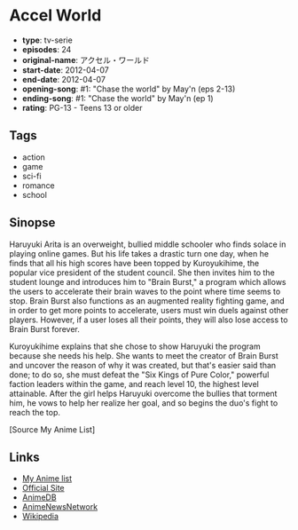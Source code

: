 # Accel World

-   **type**: tv-serie
-   **episodes**: 24
-   **original-name**: アクセル・ワールド
-   **start-date**: 2012-04-07
-   **end-date**: 2012-04-07
-   **opening-song**: #1: "Chase the world" by May'n (eps 2-13)
-   **ending-song**: #1: "Chase the world" by May'n (ep 1)
-   **rating**: PG-13 - Teens 13 or older

## Tags

-   action
-   game
-   sci-fi
-   romance
-   school

## Sinopse

Haruyuki Arita is an overweight, bullied middle schooler who finds solace in playing online games. But his life takes a drastic turn one day, when he finds that all his high scores have been topped by Kuroyukihime, the popular vice president of the student council. She then invites him to the student lounge and introduces him to "Brain Burst," a program which allows the users to accelerate their brain waves to the point where time seems to stop. Brain Burst also functions as an augmented reality fighting game, and in order to get more points to accelerate, users must win duels against other players. However, if a user loses all their points, they will also lose access to Brain Burst forever.

Kuroyukihime explains that she chose to show Haruyuki the program because she needs his help. She wants to meet the creator of Brain Burst and uncover the reason of why it was created, but that's easier said than done; to do so, she must defeat the "Six Kings of Pure Color," powerful faction leaders within the game, and reach level 10, the highest level attainable. After the girl helps Haruyuki overcome the bullies that torment him, he vows to help her realize her goal, and so begins the duo's fight to reach the top.

[Source My Anime List]

## Links

-   [My Anime list](https://myanimelist.net/anime/11759/Accel_World)
-   [Official Site](http://www.accel-world.net/)
-   [AnimeDB](http://anidb.info/perl-bin/animedb.pl?show=anime&aid=8691)
-   [AnimeNewsNetwork](http://www.animenewsnetwork.com/encyclopedia/anime.php?id=13857)
-   [Wikipedia](http://en.wikipedia.org/wiki/Accel_World)
